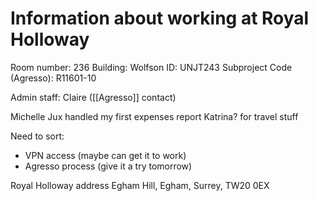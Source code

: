 # Information about working at Royal Holloway

Room number: 236
Building: Wolfson 
ID: UNJT243
Subproject Code (Agresso): R11601-10

Admin staff:
Claire ([[Agresso]] contact)

Michelle Jux handled my first expenses report
Katrina? for travel stuff

Need to sort:
- VPN access (maybe can get it to work)
- Agresso process (give it a try tomorrow)

Royal Holloway address
Egham Hill, Egham, Surrey, TW20 0EX